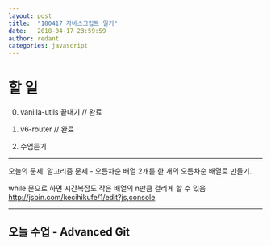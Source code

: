 ```yaml
---
layout: post
title:  "180417 자바스크립트 일기"
date:   2018-04-17 23:59:59
author: redant
categories: javascript
---
```


# 할 일 

0. vanilla-utils 끝내기 // 완료

1. v6-router // 완료

2. 수업듣기

---

오늘의 문제! 알고리즘 문제 - 오름차순 배열 2개를 한 개의 오름차순 배열로 만들기.

while 문으로 하면 시간복잡도 작은 배열의 n만큼 걸리게 할 수 있음
http://jsbin.com/kecihikufe/1/edit?js,console

---

## 오늘 수업 - Advanced Git



